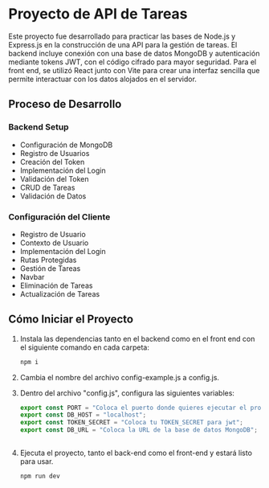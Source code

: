 
# Proyecto de API de Tareas

Este proyecto fue desarrollado para practicar las bases de Node.js y Express.js en la construcción de una API para la gestión de tareas. El backend incluye conexión con una base de datos MongoDB y autenticación mediante tokens JWT, con el código cifrado para mayor seguridad. Para el front end, se utilizó React junto con Vite para crear una interfaz sencilla que permite interactuar con los datos alojados en el servidor.

## Proceso de Desarrollo

### Backend Setup
- Configuración de MongoDB
- Registro de Usuarios
- Creación del Token
- Implementación del Login
- Validación del Token
- CRUD de Tareas
- Validación de Datos

### Configuración del Cliente
- Registro de Usuario
- Contexto de Usuario
- Implementación del Login
- Rutas Protegidas
- Gestión de Tareas
- Navbar
- Eliminación de Tareas
- Actualización de Tareas

## Cómo Iniciar el Proyecto

1. Instala las dependencias tanto en el backend como en el front end con el siguiente comando en cada carpeta:

    ```bash
   npm i 
   
    ```
2. Cambia el nombre del archivo config-example.js a config.js.

3. Dentro del archivo "config.js", configura las siguientes variables:
      ```javascript
    export const PORT = "Coloca el puerto donde quieres ejecutar el proyecto";
    export const DB_HOST = "localhost";
    export const TOKEN_SECRET = "Coloca tu TOKEN_SECRET para jwt";
    export const DB_URL = "Coloca la URL de la base de datos MongoDB";
       

5. Ejecuta el proyecto, tanto el back-end como el front-end y estará listo para usar.
    ```bash
    npm run dev
    ```
   
   
